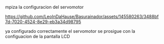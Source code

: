 mpiza la configuracion del servomotor

https://github.com/LeoInDaHause/Basurainador/assets/145580263/3488bf7d-7020-4524-8e29-eb3a34d98795

ya configurado correctamente el servomotor se prosigue con la configuacion de la pantalla LCD
